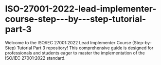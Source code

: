 # ISO-27001-2022-lead-implementer-course-step---by---step-tutorial-part-3
Welcome to the ISO/IEC 27001:2022 Lead Implementer Course (Step-by-Step) Tutorial Part 3 repository! This comprehensive guide is designed for professionals and students eager to master the implementation of the ISO/IEC 27001:2022 standard.

